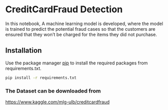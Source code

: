 # CreditCardFraud Detection

In this notebook, A machine learning model is developed, where the model is trained to predict the potential fraud cases so that the customers are ensured that they won’t be charged for the items they did not purchase.

## Installation

Use the package manager [pip](https://pip.pypa.io/en/stable/) to install the required packages from requirements.txt.

```bash
pip install -r requirements.txt
```
### The Dataset can be downloaded from
https://www.kaggle.com/mlg-ulb/creditcardfraud
